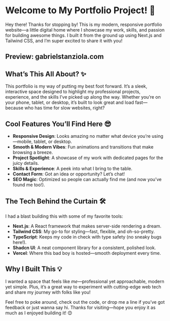 # Welcome to My Portfolio Project! 🎉

Hey there! Thanks for stopping by! This is my modern, responsive portfolio website—a little digital home where I showcase my work, skills, and passion for building awesome things. I built it from the ground up using Next.js and Tailwind CSS, and I’m super excited to share it with you!

## Preview: gabrielstanziola.com

## What’s This All About? ✨

This portfolio is my way of putting my best foot forward. It’s a sleek, interactive space designed to highlight my professional projects, experience, and the skills I’ve picked up along the way. Whether you’re on your phone, tablet, or desktop, it’s built to look great and load fast—because who has time for slow websites, right?

## Cool Features You’ll Find Here 😎

- **Responsive Design**: Looks amazing no matter what device you’re using—mobile, tablet, or desktop.
- **Smooth & Modern Vibes**: Fun animations and transitions that make browsing a breeze.
- **Project Spotlight**: A showcase of my work with dedicated pages for the juicy details.
- **Skills & Experience**: A peek into what I bring to the table.
- **Contact Form**: Got an idea or opportunity? Let’s chat!
- **SEO Magic**: Optimized so people can actually find me (and now you’ve found me too!).

## The Tech Behind the Curtain 🛠️

I had a blast building this with some of my favorite tools:
- **Next.js**: A React framework that makes server-side rendering a dream.
- **Tailwind CSS**: My go-to for styling—fast, flexible, and oh-so-pretty.
- **TypeScript**: Keeps my code in check with type safety (no sneaky bugs here!).
- **Shadcn UI**: A neat component library for a consistent, polished look.
- **Vercel**: Where this bad boy is hosted—smooth deployment every time.

## Why I Built This 💡

I wanted a space that feels like *me*—professional yet approachable, modern yet simple. Plus, it’s a great way to experiment with cutting-edge web tech and share my journey with folks like you!

Feel free to poke around, check out the code, or drop me a line if you’ve got feedback or just wanna say hi. Thanks for visiting—hope you enjoy it as much as I enjoyed building it! 😊
